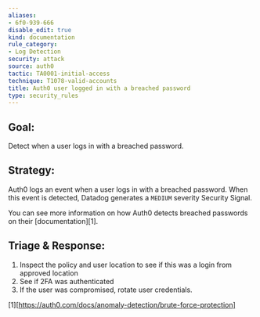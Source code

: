 ```yaml
---
aliases:
- 6f0-939-666
disable_edit: true
kind: documentation
rule_category:
- Log Detection
security: attack
source: auth0
tactic: TA0001-initial-access
technique: T1078-valid-accounts
title: Auth0 user logged in with a breached password
type: security_rules
---
```


## **Goal:**
Detect when a user logs in with a breached password.

## **Strategy:**
Auth0 logs an event when a user logs in with a breached password. When this event is detected, Datadog generates a `MEDIUM` severity Security Signal.

You can see more information on how Auth0 detects breached passwords on their [documentation][1].

## **Triage & Response:**
1. Inspect the policy and user location to see if this was a login from approved location
2. See if 2FA was authenticated
3. If the user was compromised, rotate user credentials.

[1][https://auth0.com/docs/anomaly-detection/brute-force-protection]
